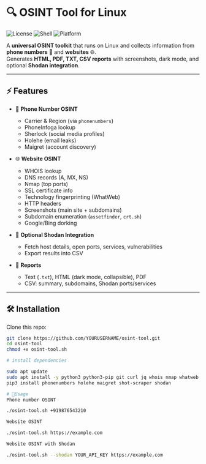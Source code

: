 # 🔍 OSINT Tool for Linux

![License](https://img.shields.io/badge/license-MIT-blue.svg)
![Shell](https://img.shields.io/badge/made%20with-Bash-green.svg)
![Platform](https://img.shields.io/badge/platform-Linux-orange.svg)

A **universal OSINT toolkit** that runs on Linux and collects information from **phone numbers** 📱 and **websites** 🌐.  
Generates **HTML, PDF, TXT, CSV reports** with screenshots, dark mode, and optional **Shodan integration**.

---

## ⚡ Features

- 📱 **Phone Number OSINT**
  - Carrier & Region (via `phonenumbers`)
  - PhoneInfoga lookup
  - Sherlock (social media profiles)
  - Holehe (email leaks)
  - Maigret (account discovery)

- 🌐 **Website OSINT**
  - WHOIS lookup
  - DNS records (A, MX, NS)
  - Nmap (top ports)
  - SSL certificate info
  - Technology fingerprinting (WhatWeb)
  - HTTP headers
  - Screenshots (main site + subdomains)
  - Subdomain enumeration (`assetfinder`, `crt.sh`)
  - Google/Bing dorking

- 🔑 **Optional Shodan Integration**
  - Fetch host details, open ports, services, vulnerabilities
  - Export results into CSV

- 📂 **Reports**
  - Text (`.txt`), HTML (dark mode, collapsible), PDF
  - CSV: summary, subdomains, Shodan ports/services

---

## 🛠 Installation

Clone this repo:

```bash
git clone https://github.com/YOURUSERNAME/osint-tool.git
cd osint-tool
chmod +x osint-tool.sh

# install dependencies

sudo apt update
sudo apt install -y python3 python3-pip git curl jq whois nmap whatweb wkhtmltopdf chromium-browser golang
pip3 install phonenumbers holehe maigret shot-scraper shodan

# 🚀Usage
Phone number OSINT

./osint-tool.sh +919876543210

Website OSINT

./osint-tool.sh https://example.com

Website OSINT with Shodan

./osint-tool.sh --shodan YOUR_API_KEY https://example.com

